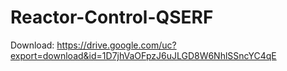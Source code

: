 # Reactor-Control-QSERF
Download: https://drive.google.com/uc?export=download&id=1D7jhVaOFpzJ6uJLGD8W6NhlSSncYC4qE
